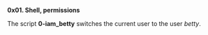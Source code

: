 **0x01. Shell, permissions**

The script **0-iam_betty** switches the current user to the user *betty*.
